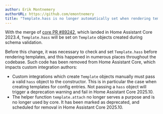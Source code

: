 ```yaml
---
author: Erik Montnemery
authorURL: https://github.com/emontnemery
title: "Template.hass is no longer automatically set when rendering templates"
---
```


With the merge of [core PR #89242](https://github.com/home-assistant/core/pull/89242), which landed in Home Assistant Core 2023.4, `Template.hass` will be set on `Template` objects created during schema validation.

Before this change, it was necessary to check and set `Template.hass` before rendering templates, and this happened in numerous places throughout the codebase.
Such code has been removed from Home Assistant Core, which impacts custom integration authors:
- Custom integrations which create `Template` objects manually must pass a valid `hass` object to the constructor. This is in particular the case when creating templates for config entries. Not passing a `hass` object will trigger a deprecation warning and fail in Home Assistant Core 2025.10.
- The helper function `template.attach` no longer serves a purpose and is no longer used by core. It has been marked as deprecated, and scheduled for removal in Home Assistant Core 2025.10.
